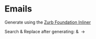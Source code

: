 # Emails
Generate using the [Zurb Foundation Inliner](https://foundation.zurb.com/emails/inliner-v2.html)

Search & Replace after generating:
&amp;&nbsp; -> &nbsp;
